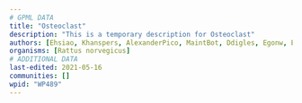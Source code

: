 ```yaml
---
# GPML DATA
title: "Osteoclast"
description: "This is a temporary description for Osteoclast"
authors: [Ehsiao, Khanspers, AlexanderPico, MaintBot, Ddigles, Egonw, Eweitz]
organisms: [Rattus norvegicus]
# ADDITIONAL DATA
last-edited: 2021-05-16
communities: []
wpid: "WP489"
---
```

